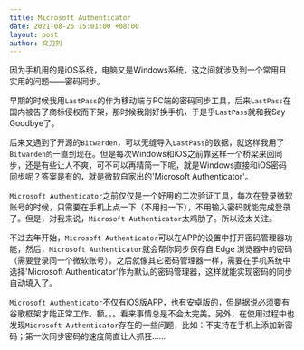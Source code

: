 ```yaml
---
title: Microsoft Authenticator
date: 2021-08-26 15:01:00 +08:00
layout: post
author: 文刀刘
---
```


因为手机用的是iOS系统，电脑又是Windows系统，这之间就涉及到一个常用且实用的问题——密码同步。

早期的时候我用`LastPass`的作为移动端与PC端的密码同步工具，后来`LastPass`在国内被告了商标侵权而下架，那时候我刚好换手机，于是乎`LastPass`就和我Say Goodbye了。

后来又遇到了开源的`Bitwarden`，可以无缝导入`LastPass`的数据，就这样我用了`Bitwarden的`一直到现在。但是每次Windows和iOS之前靠这样一个桥梁来回同步，还是有些让人不爽，可不可以再精简一下呢，就是Windows直接和iOS密码同步呢？答案是有的，就是微软自家出的'Microsoft Authenticator'。

`Microsoft Authenticator`之前仅仅是一个好用的二次验证工具，每次在登录微软账号的时候，只需要在手机上点一下（不用扫一下），不用输入密码就能完成登录了。但是，对我来说，`Microsoft Authenticator`太鸡肋了。所以没太关注。

不过去年开始，`Microsoft Authenticator`可以在APP的设置中打开密码管理器功能，然后，`Microsoft Authenticator`就会帮你同步保存自 Edge 浏览器中的密码（需要登录同一个微软账号）。之后就像其它密码管理器一样，需要在手机系统中选择'Microsoft Authenticator'作为默认的密码管理器，这样就能实现密码的同步自动填入了。

`Microsoft Authenticator`不仅有iOS版APP，也有安卓版的，但是据说必须要有谷歌框架才能正常工作。额。。。看来事情总是不会太完美。另外，在使用过程中也发现`Microsoft Authenticator`存在的一些问题，比如：不支持在手机上添加新密码；第一次同步密码的速度简直让人抓狂……